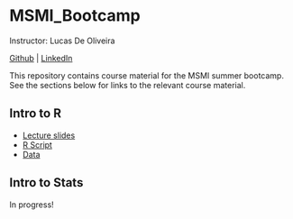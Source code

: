 # MSMI_Bootcamp

Instructor: Lucas De Oliveira

[Github](https://github.com/lbdeoliveira) | [LinkedIn](https://www.linkedin.com/in/lbdeoliveira)

This repository contains course material for the MSMI summer bootcamp. See the sections below for links to the relevant course material.

## Intro to R

* [Lecture slides](https://github.com/lbdeoliveira/MSMI_Bootcamp/tree/main/slides)
* [R Script](https://github.com/lbdeoliveira/MSMI_Bootcamp/blob/main/Intro%20to%20R.R)
* [Data](https://github.com/lbdeoliveira/MSMI_Bootcamp/tree/main/data)

## Intro to Stats

In progress!